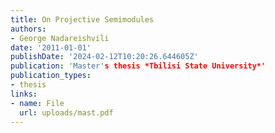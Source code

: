 ```yaml
---
title: On Projective Semimodules
authors:
- George Nadareishvili
date: '2011-01-01'
publishDate: '2024-02-12T10:20:26.644605Z'
publication: 'Master's thesis *Tbilisi State University*'
publication_types:
- thesis
links:
- name: File
  url: uploads/mast.pdf
---
```

